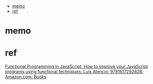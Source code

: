 <!-- START doctoc generated TOC please keep comment here to allow auto update -->
<!-- DON'T EDIT THIS SECTION, INSTEAD RE-RUN doctoc TO UPDATE -->


- [memo](#memo)
- [ref](#ref)

<!-- END doctoc generated TOC please keep comment here to allow auto update -->

# memo

# ref
[Functional Programming in JavaScript: How to improve your JavaScript programs using functional techniques: Luis Atencio: 9781617292828: Amazon.com: Books](https://www.amazon.com/Functional-Programming-JavaScript-functional-techniques/dp/1617292826)
